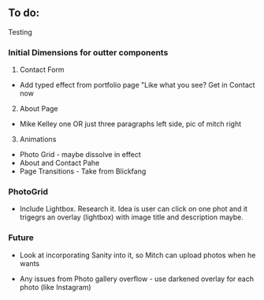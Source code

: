 ## To do:

Testing

### Initial Dimensions for outter components

1. Contact Form

-   Add typed effect from portfolio page
    "Like what you see? Get in Contact now

2. About Page

-   Mike Kelley one
    OR just three paragraphs left side, pic of mitch right

3. Animations

-   Photo Grid - maybe dissolve in effect
-   About and Contact Pahe
-   Page Transitions - Take from Blickfang

### PhotoGrid

-   Include Lightbox. Research it. Idea is user can click on one phot and it trigegrs an overlay (lightbox) with image title and description maybe.

### Future

-   Look at incorporating Sanity into it, so Mitch can upload photos when he wants

-   Any issues from Photo gallery overflow - use darkened overlay for each photo (like Instagram)
